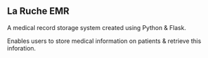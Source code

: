 ## La Ruche EMR

A medical record storage system created using Python & Flask.

Enables users to store medical information on patients & retrieve this inforation.


